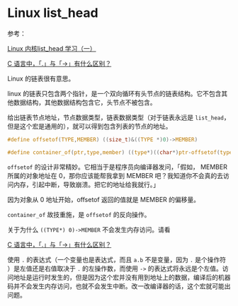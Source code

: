 # Linux list_head

参考：

[Linux 内核list_head 学习（一）](https://www.cnblogs.com/zhuyp1015/archive/2012/06/02/2532240.html)

[C 语言中，「.」与「->」有什么区别？](https://www.zhihu.com/question/49164544/answer/301969545)

Linux 的链表很有意思。

linux 的链表只包含两个指针，是一个双向循环有头节点的链表结构。它不包含其他数据结构，其他数据结构包含它，头节点不被包含。

给出链表节点地址，节点数据类型，链表数据类型（对于链表永远是 `list_head`，但是这个宏是通用的），就可以得到包含列表的节点的地址。

```c
#define offsetof(TYPE,MEMBER) ((size_t)&((TYPE *)0)->MEMBER)

#define container_of(ptr,type,member) ((type*)((char*)ptr-offsetof(type,member)))
```

`offsetof` 的设计非常精妙。它相当于是程序员向编译器发问，「假如， MEMBER 所属的对象地址在 0，那你应该能帮我拿到 MEMBER 吧？我知道你不会真的去访问内存，引起中断，导致崩溃。把它的地址给我就行。」

因为对象从 0 地址开始，offsetof 返回的值就是 MEMBER 的偏移量。

`container_of` 故技重施，是 `offsetof` 的反向操作。

关于为什么 `((TYPE*) 0)->MEMBER` 不会发生内存访问。请看

[C 语言中，「.」与「->」有什么区别？](https://www.zhihu.com/question/49164544/answer/301969545)

使用 `.` 的表达式（一个变量也是表达式，而且 `a.b` 不是变量，因为 `.` 是个操作符 ）是左值还是右值取决于 `.` 的左操作数，而使用 `->` 的表达式将永远是个左值。访问地址是运行时发生的，但是因为这个宏并没有用到地址上的数据，编译后的机器码并不会发生内存访问，也就不会发生中断。改一改编译器的话，这个宏就可能出问题。